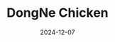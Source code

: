 ---
title: DongNe Chicken
address: 51 rue de Richelieu, 75001 Paris
date: 2024-12-07
ratings:
- 3
foodtags:
- coréen
countrycodes:
- KOR
cover: IMG_5996
---